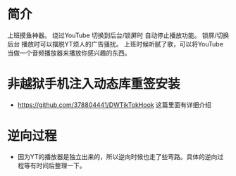 
# 简介 
上班摸鱼神器。
绕过YouTube 切换到后台/锁屏时 自动停止播放功能。
锁屏/切换后台 播放时可以摆脱YT烦人的广告骚扰。
上班时候听腻了歌，可以将YouTube当做一个音频播放器来播放你感兴趣的东西。

# 非越狱手机注入动态库重签安装
* https://github.com/378804441/DWTikTokHook  这篇里面有详细介绍

# 逆向过程
* 因为YT的播放器是独立出来的，所以逆向时候也走了些弯路。具体的逆向过程等有时间后整理一下。



